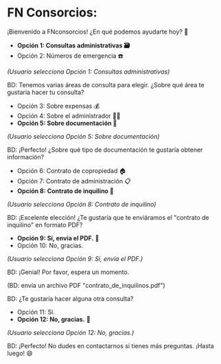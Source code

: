 # FN Consorcios:
¡Bienvenido a FNconsorcios! ¿En qué podemos ayudarte hoy? :wave:
- **Opción 1: Consultas administrativas 🗃**
- Opción 2: Números de emergencia ☎️ 

*(Usuario selecciona Opción 1: Consultas administrativas)*

BD: Tenemos varias áreas de consulta para elegir. ¿Sobre qué área te gustaría hacer tu consulta?
- Opción 3: Sobre expensas 💰
- Opción 4: Sobre el administrador 👨‍💼
- **Opción 5: Sobre documentación 📑**

*(Usuario selecciona Opción 5: Sobre documentación)*

BD: ¡Perfecto! ¿Sobre qué tipo de documentación te gustaría obtener información?
- Opción 6: Contrato de copropiedad 🏠
- Opción 7: Contrato de administración 📋
- **Opción 8: Contrato de inquilino 🏡**

*(Usuario selecciona Opción 8: Contrato de inquilino)*

BD: ¡Excelente elección! ¿Te gustaría que te enviáramos el "contrato de inquilino" en formato PDF?
- **Opción 9: Sí, envía el PDF.** 📩
- Opción 10: No, gracias.

*(Usuario selecciona Opción 9: Sí, envía el PDF.)*

BD: ¡Genial! Por favor, espera un momento.

(BD: envía un archivo PDF "contrato_de_inquilinos.pdf")

BD: ¿Te gustaría hacer alguna otra consulta?
- Opción 11: Sí.
- **Opción 12: No, gracias.** 🙏

*(Usuario selecciona Opción 12: No, gracias.)*

BD: ¡Perfecto! No dudes en contactarnos si tienes más preguntas. ¡Hasta luego! 😄
